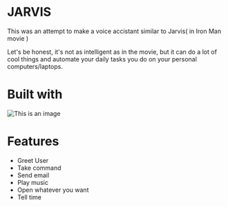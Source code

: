 # JARVIS
This was an attempt to make a voice accistant similar to Jarvis( in Iron Man movie )

Let's be honest, it's not as intelligent as in the movie, but it can do a lot of cool things and automate your daily tasks you do on your personal computers/laptops.

# Built with

![This is an image](https://p.kindpng.com/picc/s/713-7136196_python-logo-clipart-python-head-programming-python-png.png)

# Features
- Greet User
- Take command
- Send email
- Play music
- Open whatever you want
- Tell time
